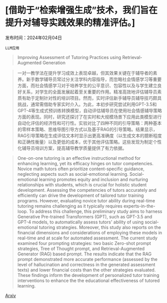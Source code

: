 # [借助于“检索增强生成”技术，我们旨在提升对辅导实践效果的精准评估。]

发布时间：2024年02月04日

`LLM应用`

> Improving Assessment of Tutoring Practices using Retrieval-Augmented Generation

> 一对一教学法在提升学习成效上表现卓越，但其效果关键在于辅导者的素养。新手数学辅导员常过分关注学科内容指导，而忽略社会情感学习等重要方面，而社会情感学习对于培养学生的公平意识、包容性以及与学生建立良好关系，对学生的全面发展起着至关重要的作用。精准高效地评估辅导员素质有助于定制针对性的培训项目。然而，实时评估新手辅导员辅导技巧颇具挑战，通常需借助专家实时介入。为此，本初步研究尝试利用GPT-3.5和GPT-4等生成式预训练转换模型，自动评估辅导员在使用社会情感辅导策略方面的表现。同时，研究还探讨了在实时和大规模场景下应用此类模型进行自动化评估的经济性和可行性。实验对比了四种不同的引导策略：两种基本的零样本策略、思维导图引导方式以及基于RAG的引导策略。结果显示，RAG引导策略在生成评估文本时显示出更高准确度（以生成文本的臆断程度和正确性衡量）以及更低的成本，优于其他评估策略。这些发现为制定个性化辅导员培训方案，提高辅导教学质量提供了有力依据。

> One-on-one tutoring is an effective instructional method for enhancing learning, yet its efficacy hinges on tutor competencies. Novice math tutors often prioritize content-specific guidance, neglecting aspects such as social-emotional learning. Social-emotional learning promotes equity and inclusion and nurturing relationships with students, which is crucial for holistic student development. Assessing the competencies of tutors accurately and efficiently can drive the development of tailored tutor training programs. However, evaluating novice tutor ability during real-time tutoring remains challenging as it typically requires experts-in-the-loop. To address this challenge, this preliminary study aims to harness Generative Pre-trained Transformers (GPT), such as GPT-3.5 and GPT-4 models, to automatically assess tutors' ability of using social-emotional tutoring strategies. Moreover, this study also reports on the financial dimensions and considerations of employing these models in real-time and at scale for automated assessment. The current study examined four prompting strategies: two basic Zero-shot prompt strategies, Tree of Thought prompt, and Retrieval-Augmented Generator (RAG) based prompt. The results indicate that the RAG prompt demonstrated more accurate performance (assessed by the level of hallucination and correctness in the generated assessment texts) and lower financial costs than the other strategies evaluated. These findings inform the development of personalized tutor training interventions to enhance the the educational effectiveness of tutored learning.

[Arxiv](https://arxiv.org/abs/2402.14594)